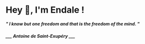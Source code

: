 <h1 title="head"> Hey 👋, I'm Endale !</h1>

**<h5><i>" I know but one freedom and that is the freedom of the mind. "</i></h5>**

*<b>___ Antoine de Saint-Exupéry ___</b>*
